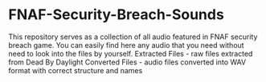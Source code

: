 # FNAF-Security-Breach-Sounds
This repository serves as a collection of all audio featured in FNAF security breach game. You can easily find here any audio that you need without need to look into the files by yourself.
Extracted Files - raw files extracted from Dead By Daylight
Converted Files - audio files converted into WAV format with correct structure and names
